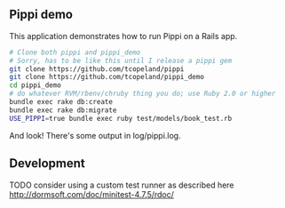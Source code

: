 ## Pippi demo

This application demonstrates how to run Pippi on a Rails app.

```bash
# Clone both pippi and pippi_demo
# Sorry, has to be like this until I release a pippi gem
git clone https://github.com/tcopeland/pippi
git clone https://github.com/tcopeland/pippi_demo
cd pippi_demo
# do whatever RVM/rbenv/chruby thing you do; use Ruby 2.0 or higher
bundle exec rake db:create
bundle exec rake db:migrate
USE_PIPPI=true bundle exec ruby test/models/book_test.rb
```

And look!  There's some output in log/pippi.log.

## Development

TODO consider using a custom test runner as described here http://dormsoft.com/doc/minitest-4.7.5/rdoc/